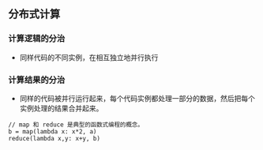 ## 分布式计算

### 计算逻辑的分治
- 同样代码的不同实例，在相互独立地并行执行
### 计算结果的分治
- 同样的代码被并行运行起来，每个代码实例都处理一部分的数据，然后把每个实例处理的结果合并起来。 

```
// map 和 reduce 是典型的函数式编程的概念。
b = map(lambda x: x*2, a)
reduce(lambda x,y: x+y, b) 
```
